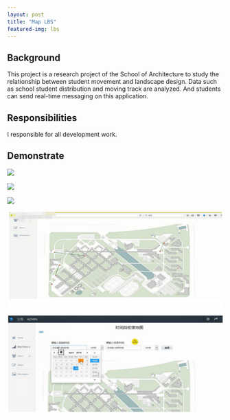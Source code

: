 ```yaml
---
layout: post
title: "Map LBS"
featured-img: lbs
---
```



## Background 

This project is a research project of the School of Architecture to study the relationship between student movement and landscape design.
Data such as school student distribution and moving track are analyzed. And students can send real-time messaging on this application.

## Responsibilities

I responsible for all development work.


## Demonstrate

![](/images/lbs/p1.jpg)

![](/images/lbs/p2.jpg)

![](/images/lbs/p3.jpg)

![](/images/lbs/p4.png)

![](/images/lbs/p5.png)




